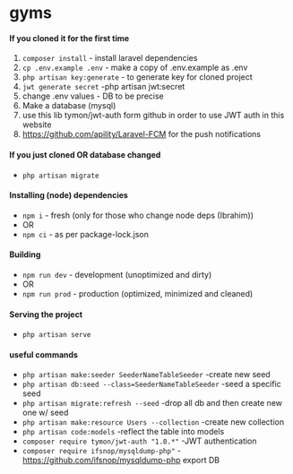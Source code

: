 # gyms

#### If you cloned it for the first time

1. `composer install` - install laravel dependencies
2. `cp .env.example .env` - make a copy of .env.example as .env
3. `php artisan key:generate` - to generate key for cloned project
4.   `jwt generate secret` -php artisan jwt:secret
5. change .env values - DB to be precise
6. Make a database (mysql)
7. use this lib tymon/jwt-auth form github in order to use JWT auth in this website
8. https://github.com/apility/Laravel-FCM for the push notifications

#### If you just cloned OR database changed

-   `php artisan migrate`

#### Installing (node) dependencies

-   `npm i` - fresh (only for those who change node deps (Ibrahim))
-   OR
-   `npm ci` - as per package-lock.json

#### Building

-   `npm run dev` - development (unoptimized and dirty)
-   OR
-   `npm run prod` - production (optimized, minimized and cleaned)

#### Serving the project

-   `php artisan serve`

#### useful commands 
-   `php artisan make:seeder SeederNameTableSeeder` -create new seed
-   `php artisan db:seed --class=SeederNameTableSeeder` -seed a specific seed
-   `php artisan migrate:refresh --seed` -drop all db and then create new one w/ seed
-   `php artisan make:resource Users --collection` -create new collection
-   `php artisan code:models` -reflect the table into models
-   `composer require tymon/jwt-auth "1.0.*"` -JWT authentication
-   `composer require ifsnop/mysqldump-php"` -https://github.com/ifsnop/mysqldump-php export DB


